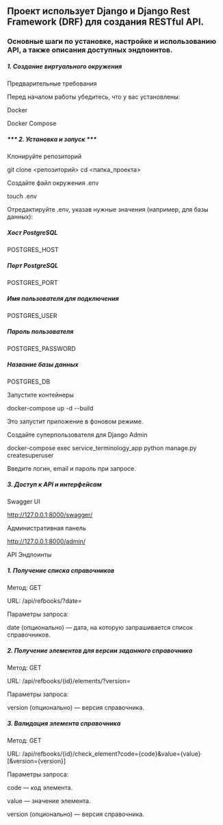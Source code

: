 ## Проект использует Django и Django Rest Framework (DRF) для создания RESTful API.

### Основные шаги по установке, настройке и использованию API, а также описания доступных эндпоинтов.

##### ***1. Создание виртуального окружения***

Предварительные требования

Перед началом работы убедитесь, что у вас установлены:

Docker

Docker Compose

##### *** 2. Установка и запуск ***

Клонируйте репозиторий

git clone <репозиторий>
cd <папка_проекта>

Создайте файл окружения .env

touch .env

Отредактируйте .env, указав нужные значения (например, для базы данных):

##### Хост PostgreSQL
POSTGRES_HOST
##### Порт PostgreSQL
POSTGRES_PORT
##### Имя пользователя для подключения
POSTGRES_USER
##### Пароль пользователя
POSTGRES_PASSWORD
##### Название базы данных
POSTGRES_DB

Запустите контейнеры

docker-compose up -d --build

Это запустит приложение в фоновом режиме.

Создайте суперпользователя для Django Admin

docker-compose exec service_terminology_app python manage.py createsuperuser

Введите логин, email и пароль при запросе.

##### 3. Доступ к API и интерфейсам

Swagger UI

http://127.0.0.1:8000/swagger/

Административная панель

http://127.0.0.1:8000/admin/

API Эндпоинты

##### 1. Получение списка справочников

Метод: GET

URL: /api/refbooks/?date=

Параметры запроса:

date (опционально) — дата, на которую запрашивается список справочников.

##### 2. Получение элементов для версии заданного справочника

Метод: GET

URL: /api/refbooks/{id}/elements/?version=

Параметры запроса:

version (опционально) — версия справочника.

##### 3. Валидация элемента справочника

Метод: GET

URL: /api/refbooks/{id}/check_element?code={code}&value={value}[&version={version}]

Параметры запроса:

code — код элемента.

value — значение элемента.

version (опционально) — версия справочника.

